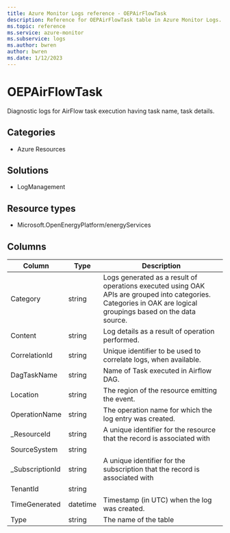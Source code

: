 ```yaml
---
title: Azure Monitor Logs reference - OEPAirFlowTask
description: Reference for OEPAirFlowTask table in Azure Monitor Logs.
ms.topic: reference
ms.service: azure-monitor
ms.subservice: logs
ms.author: bwren
author: bwren
ms.date: 1/12/2023
---
```


# OEPAirFlowTask

 Diagnostic logs for AirFlow task execution having task name, task details.

## Categories

- Azure Resources
## Solutions

- LogManagement
## Resource types

- Microsoft.OpenEnergyPlatform/energyServices




## Columns

| Column | Type | Description |
| --- | --- | --- |
| Category | string | Logs generated as a result of operations executed using OAK APIs are grouped into categories. Categories in OAK are logical groupings based on the data source. |
| Content | string | Log details as a result of operation performed. |
| CorrelationId | string | Unique identifier to be used to correlate logs, when available. |
| DagTaskName | string | Name of Task executed in Airflow DAG. |
| Location | string | The region of the resource emitting the event. |
| OperationName | string | The operation name for which the log entry was created. |
| _ResourceId | string | A unique identifier for the resource that the record is associated with |
| SourceSystem | string |  |
| _SubscriptionId | string | A unique identifier for the subscription that the record is associated with |
| TenantId | string |  |
| TimeGenerated | datetime | Timestamp (in UTC) when the log was created. |
| Type | string | The name of the table |
